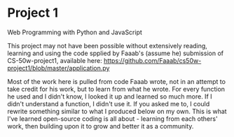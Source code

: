 # Project 1

Web Programming with Python and JavaScript

This project may not have been possible without extensively reading, learning and using the code spplied by Faaab's (assume he) submission of CS-50w-project1, available here: https://github.com/Faaab/cs50w-project1/blob/master/application.py

Most of the work here is pulled from code Faaab wrote, not in an attempt to take credit for his work, but to learn from what he wrote. For every function he used and I didn't know, I looked it up and learned so much more. If I didn't understand a function, I didn't use it. If you asked me to, I could rewrite something similar to what I produced below on my own. This is what I've learned open-source coding is all about - learning from each others' work, then building upon it to grow and better it as a community.
